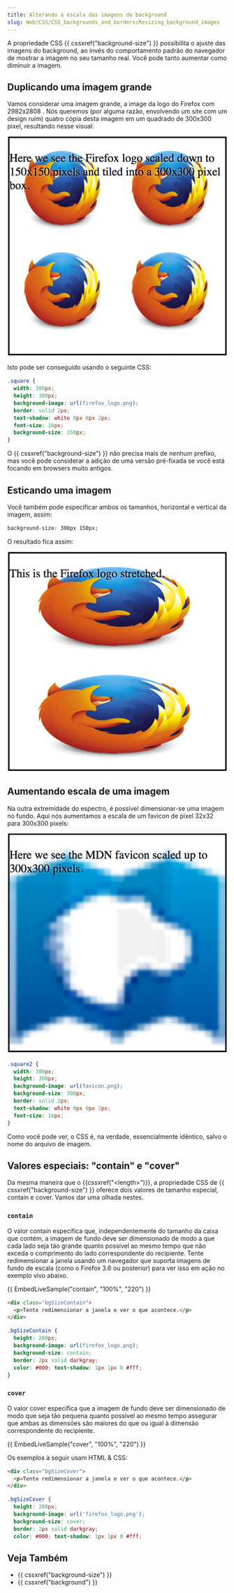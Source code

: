 ```yaml
---
title: Alterando a escala das imagens de background
slug: Web/CSS/CSS_backgrounds_and_borders/Resizing_background_images
---
```


A propriedade CSS {{ cssxref("background-size") }} possibilita o ajuste das imagens do background, ao invés do comportamento padrão do navegador de mostrar a imagem no seu tamanho real. Você pode tanto aumentar como diminuir a imagem.

## Duplicando uma imagem grande

Vamos considerar uma imagem grande, a image da logo do Firefox com 2982x2808 . Nós queremos (por alguma razão, envolvendo um site com um design ruim) quatro cópia desta imagem em um quadrado de 300x300 pixel, resultando nesse visual:

![](ss1.png)

Isto pode ser conseguido usando o seguinte CSS:

```css
.square {
  width: 300px;
  height: 300px;
  background-image: url(firefox_logo.png);
  border: solid 2px;
  text-shadow: white 0px 0px 2px;
  font-size: 16px;
  background-size: 150px;
}
```

O {{ cssxref("background-size") }} não precisa mais de nenhum prefixo, mas você pode considerar a adição de uma versão pré-fixada se você está focando em browsers muito antigos.

## Esticando uma imagem

Você também pode especificar ambos os tamanhos, horizontal e vertical da imagem, assim:

```css
background-size: 300px 150px;
```

O resultado fica assim:

![](ss2.png)

## Aumentando escala de uma imagem

Na outra extremidade do espectro, é possível dimensionar-se uma imagem no fundo. Aqui nós aumentamos a escala de um favicon de pixel 32x32 para 300x300 pixels:

![](ss3.png)

```css
.square2 {
  width: 300px;
  height: 300px;
  background-image: url(favicon.png);
  background-size: 300px;
  border: solid 2px;
  text-shadow: white 0px 0px 2px;
  font-size: 16px;
}
```

Como você pode ver, o CSS é, na verdade, essencialmente idêntico, salvo o nome do arquivo de imagem.

## Valores especiais: "contain" e "cover"

Da mesma maneira que o {{cssxref("&lt;length&gt;")}}, a propriedade CSS de {{ cssxref("background-size") }} oferece dois valores de tamanho especial, contain e cover. Vamos dar uma olhada nestes.

### `contain`

O valor contain especifica que, independentemente do tamanho da caixa que contém, a imagem de fundo deve ser dimensionado de modo a que cada lado seja tão grande quanto possível ao mesmo tempo que não exceda o comprimento do lado correspondente do recipiente. Tente redimensionar a janela usando um navegador que suporta imagens de fundo de escala (como o Firefox 3.6 ou posterior) para ver isso em ação no exemplo vivo abaixo.

{{ EmbedLiveSample("contain", "100%", "220") }}

```html
<div class="bgSizeContain">
  <p>Tente redimensionar a janela e ver o que acontece.</p>
</div>
```

```css
.bgSizeContain {
  height: 200px;
  background-image: url(firefox_logo.png);
  background-size: contain;
  border: 2px solid darkgray;
  color: #000; text-shadow: 1px 1px 0 #fff;
}
```

### `cover`

O valor cover especifica que a imagem de fundo deve ser dimensionado de modo que seja tão pequena quanto possível ao mesmo tempo assegurar que ambas as dimensões são maiores do que ou igual à dimensão correspondente do recipiente.

{{ EmbedLiveSample("cover", "100%", "220") }}

Os exemplos à seguir usam HTML & CSS:

```html
<div class="bgSizeCover">
  <p>Tente redimensionar a janela e ver o que acontece.</p>
</div>
```

```css
.bgSizeCover {
  height: 200px;
  background-image: url('firefox_logo.png');
  background-size: cover;
  border: 2px solid darkgray;
  color: #000; text-shadow: 1px 1px 0 #fff;
```

## Veja Também

- {{ cssxref("background-size") }}
- {{ cssxref("background") }}
